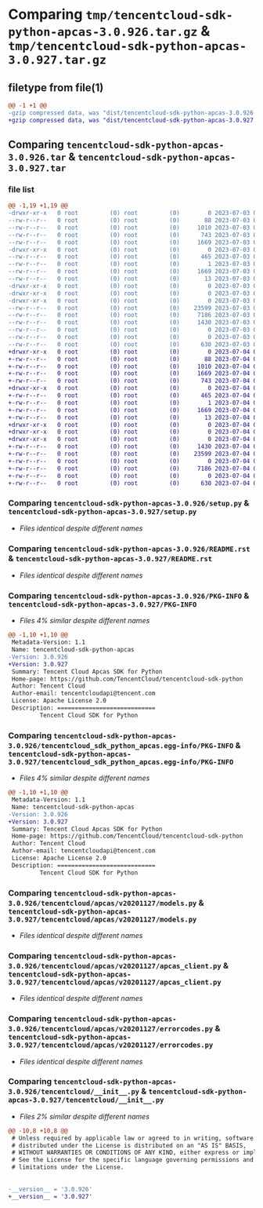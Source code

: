 # Comparing `tmp/tencentcloud-sdk-python-apcas-3.0.926.tar.gz` & `tmp/tencentcloud-sdk-python-apcas-3.0.927.tar.gz`

## filetype from file(1)

```diff
@@ -1 +1 @@
-gzip compressed data, was "dist/tencentcloud-sdk-python-apcas-3.0.926.tar", last modified: Mon Jul  3 00:18:21 2023, max compression
+gzip compressed data, was "dist/tencentcloud-sdk-python-apcas-3.0.927.tar", last modified: Tue Jul  4 00:14:17 2023, max compression
```

## Comparing `tencentcloud-sdk-python-apcas-3.0.926.tar` & `tencentcloud-sdk-python-apcas-3.0.927.tar`

### file list

```diff
@@ -1,19 +1,19 @@
-drwxr-xr-x   0 root         (0) root         (0)        0 2023-07-03 00:18:21.000000 tencentcloud-sdk-python-apcas-3.0.926/
--rw-r--r--   0 root         (0) root         (0)       88 2023-07-03 00:18:21.000000 tencentcloud-sdk-python-apcas-3.0.926/setup.cfg
--rw-r--r--   0 root         (0) root         (0)     1010 2023-07-03 00:18:21.000000 tencentcloud-sdk-python-apcas-3.0.926/setup.py
--rw-r--r--   0 root         (0) root         (0)      743 2023-07-03 00:18:21.000000 tencentcloud-sdk-python-apcas-3.0.926/README.rst
--rw-r--r--   0 root         (0) root         (0)     1669 2023-07-03 00:18:21.000000 tencentcloud-sdk-python-apcas-3.0.926/PKG-INFO
-drwxr-xr-x   0 root         (0) root         (0)        0 2023-07-03 00:18:21.000000 tencentcloud-sdk-python-apcas-3.0.926/tencentcloud_sdk_python_apcas.egg-info/
--rw-r--r--   0 root         (0) root         (0)      465 2023-07-03 00:18:21.000000 tencentcloud-sdk-python-apcas-3.0.926/tencentcloud_sdk_python_apcas.egg-info/SOURCES.txt
--rw-r--r--   0 root         (0) root         (0)        1 2023-07-03 00:18:21.000000 tencentcloud-sdk-python-apcas-3.0.926/tencentcloud_sdk_python_apcas.egg-info/dependency_links.txt
--rw-r--r--   0 root         (0) root         (0)     1669 2023-07-03 00:18:21.000000 tencentcloud-sdk-python-apcas-3.0.926/tencentcloud_sdk_python_apcas.egg-info/PKG-INFO
--rw-r--r--   0 root         (0) root         (0)       13 2023-07-03 00:18:21.000000 tencentcloud-sdk-python-apcas-3.0.926/tencentcloud_sdk_python_apcas.egg-info/top_level.txt
-drwxr-xr-x   0 root         (0) root         (0)        0 2023-07-03 00:18:21.000000 tencentcloud-sdk-python-apcas-3.0.926/tencentcloud/
-drwxr-xr-x   0 root         (0) root         (0)        0 2023-07-03 00:18:21.000000 tencentcloud-sdk-python-apcas-3.0.926/tencentcloud/apcas/
-drwxr-xr-x   0 root         (0) root         (0)        0 2023-07-03 00:18:21.000000 tencentcloud-sdk-python-apcas-3.0.926/tencentcloud/apcas/v20201127/
--rw-r--r--   0 root         (0) root         (0)    23599 2023-07-03 00:18:21.000000 tencentcloud-sdk-python-apcas-3.0.926/tencentcloud/apcas/v20201127/models.py
--rw-r--r--   0 root         (0) root         (0)     7186 2023-07-03 00:18:21.000000 tencentcloud-sdk-python-apcas-3.0.926/tencentcloud/apcas/v20201127/apcas_client.py
--rw-r--r--   0 root         (0) root         (0)     1430 2023-07-03 00:18:21.000000 tencentcloud-sdk-python-apcas-3.0.926/tencentcloud/apcas/v20201127/errorcodes.py
--rw-r--r--   0 root         (0) root         (0)        0 2023-07-03 00:18:21.000000 tencentcloud-sdk-python-apcas-3.0.926/tencentcloud/apcas/v20201127/__init__.py
--rw-r--r--   0 root         (0) root         (0)        0 2023-07-03 00:18:21.000000 tencentcloud-sdk-python-apcas-3.0.926/tencentcloud/apcas/__init__.py
--rw-r--r--   0 root         (0) root         (0)      630 2023-07-03 00:18:21.000000 tencentcloud-sdk-python-apcas-3.0.926/tencentcloud/__init__.py
+drwxr-xr-x   0 root         (0) root         (0)        0 2023-07-04 00:14:17.000000 tencentcloud-sdk-python-apcas-3.0.927/
+-rw-r--r--   0 root         (0) root         (0)       88 2023-07-04 00:14:17.000000 tencentcloud-sdk-python-apcas-3.0.927/setup.cfg
+-rw-r--r--   0 root         (0) root         (0)     1010 2023-07-04 00:14:17.000000 tencentcloud-sdk-python-apcas-3.0.927/setup.py
+-rw-r--r--   0 root         (0) root         (0)     1669 2023-07-04 00:14:17.000000 tencentcloud-sdk-python-apcas-3.0.927/PKG-INFO
+-rw-r--r--   0 root         (0) root         (0)      743 2023-07-04 00:14:17.000000 tencentcloud-sdk-python-apcas-3.0.927/README.rst
+drwxr-xr-x   0 root         (0) root         (0)        0 2023-07-04 00:14:17.000000 tencentcloud-sdk-python-apcas-3.0.927/tencentcloud_sdk_python_apcas.egg-info/
+-rw-r--r--   0 root         (0) root         (0)      465 2023-07-04 00:14:17.000000 tencentcloud-sdk-python-apcas-3.0.927/tencentcloud_sdk_python_apcas.egg-info/SOURCES.txt
+-rw-r--r--   0 root         (0) root         (0)        1 2023-07-04 00:14:17.000000 tencentcloud-sdk-python-apcas-3.0.927/tencentcloud_sdk_python_apcas.egg-info/dependency_links.txt
+-rw-r--r--   0 root         (0) root         (0)     1669 2023-07-04 00:14:17.000000 tencentcloud-sdk-python-apcas-3.0.927/tencentcloud_sdk_python_apcas.egg-info/PKG-INFO
+-rw-r--r--   0 root         (0) root         (0)       13 2023-07-04 00:14:17.000000 tencentcloud-sdk-python-apcas-3.0.927/tencentcloud_sdk_python_apcas.egg-info/top_level.txt
+drwxr-xr-x   0 root         (0) root         (0)        0 2023-07-04 00:14:17.000000 tencentcloud-sdk-python-apcas-3.0.927/tencentcloud/
+drwxr-xr-x   0 root         (0) root         (0)        0 2023-07-04 00:14:17.000000 tencentcloud-sdk-python-apcas-3.0.927/tencentcloud/apcas/
+drwxr-xr-x   0 root         (0) root         (0)        0 2023-07-04 00:14:17.000000 tencentcloud-sdk-python-apcas-3.0.927/tencentcloud/apcas/v20201127/
+-rw-r--r--   0 root         (0) root         (0)     1430 2023-07-04 00:14:17.000000 tencentcloud-sdk-python-apcas-3.0.927/tencentcloud/apcas/v20201127/errorcodes.py
+-rw-r--r--   0 root         (0) root         (0)    23599 2023-07-04 00:14:17.000000 tencentcloud-sdk-python-apcas-3.0.927/tencentcloud/apcas/v20201127/models.py
+-rw-r--r--   0 root         (0) root         (0)        0 2023-07-04 00:14:17.000000 tencentcloud-sdk-python-apcas-3.0.927/tencentcloud/apcas/v20201127/__init__.py
+-rw-r--r--   0 root         (0) root         (0)     7186 2023-07-04 00:14:17.000000 tencentcloud-sdk-python-apcas-3.0.927/tencentcloud/apcas/v20201127/apcas_client.py
+-rw-r--r--   0 root         (0) root         (0)        0 2023-07-04 00:14:17.000000 tencentcloud-sdk-python-apcas-3.0.927/tencentcloud/apcas/__init__.py
+-rw-r--r--   0 root         (0) root         (0)      630 2023-07-04 00:14:17.000000 tencentcloud-sdk-python-apcas-3.0.927/tencentcloud/__init__.py
```

### Comparing `tencentcloud-sdk-python-apcas-3.0.926/setup.py` & `tencentcloud-sdk-python-apcas-3.0.927/setup.py`

 * *Files identical despite different names*

### Comparing `tencentcloud-sdk-python-apcas-3.0.926/README.rst` & `tencentcloud-sdk-python-apcas-3.0.927/README.rst`

 * *Files identical despite different names*

### Comparing `tencentcloud-sdk-python-apcas-3.0.926/PKG-INFO` & `tencentcloud-sdk-python-apcas-3.0.927/PKG-INFO`

 * *Files 4% similar despite different names*

```diff
@@ -1,10 +1,10 @@
 Metadata-Version: 1.1
 Name: tencentcloud-sdk-python-apcas
-Version: 3.0.926
+Version: 3.0.927
 Summary: Tencent Cloud Apcas SDK for Python
 Home-page: https://github.com/TencentCloud/tencentcloud-sdk-python
 Author: Tencent Cloud
 Author-email: tencentcloudapi@tencent.com
 License: Apache License 2.0
 Description: ============================
         Tencent Cloud SDK for Python
```

### Comparing `tencentcloud-sdk-python-apcas-3.0.926/tencentcloud_sdk_python_apcas.egg-info/PKG-INFO` & `tencentcloud-sdk-python-apcas-3.0.927/tencentcloud_sdk_python_apcas.egg-info/PKG-INFO`

 * *Files 4% similar despite different names*

```diff
@@ -1,10 +1,10 @@
 Metadata-Version: 1.1
 Name: tencentcloud-sdk-python-apcas
-Version: 3.0.926
+Version: 3.0.927
 Summary: Tencent Cloud Apcas SDK for Python
 Home-page: https://github.com/TencentCloud/tencentcloud-sdk-python
 Author: Tencent Cloud
 Author-email: tencentcloudapi@tencent.com
 License: Apache License 2.0
 Description: ============================
         Tencent Cloud SDK for Python
```

### Comparing `tencentcloud-sdk-python-apcas-3.0.926/tencentcloud/apcas/v20201127/models.py` & `tencentcloud-sdk-python-apcas-3.0.927/tencentcloud/apcas/v20201127/models.py`

 * *Files identical despite different names*

### Comparing `tencentcloud-sdk-python-apcas-3.0.926/tencentcloud/apcas/v20201127/apcas_client.py` & `tencentcloud-sdk-python-apcas-3.0.927/tencentcloud/apcas/v20201127/apcas_client.py`

 * *Files identical despite different names*

### Comparing `tencentcloud-sdk-python-apcas-3.0.926/tencentcloud/apcas/v20201127/errorcodes.py` & `tencentcloud-sdk-python-apcas-3.0.927/tencentcloud/apcas/v20201127/errorcodes.py`

 * *Files identical despite different names*

### Comparing `tencentcloud-sdk-python-apcas-3.0.926/tencentcloud/__init__.py` & `tencentcloud-sdk-python-apcas-3.0.927/tencentcloud/__init__.py`

 * *Files 2% similar despite different names*

```diff
@@ -10,8 +10,8 @@
 # Unless required by applicable law or agreed to in writing, software
 # distributed under the License is distributed on an "AS IS" BASIS,
 # WITHOUT WARRANTIES OR CONDITIONS OF ANY KIND, either express or implied.
 # See the License for the specific language governing permissions and
 # limitations under the License.
 
 
-__version__ = '3.0.926'
+__version__ = '3.0.927'
```

